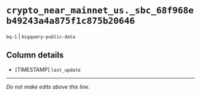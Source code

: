 # `crypto_near_mainnet_us._sbc_68f968eb49243a4a875f1c875b20646`
`bq-1` | `bigquery-public-data`

## Column details
* [TIMESTAMP] `last_update`

-------------------------------------------------------------------------------
*Do not make edits above this line.*
